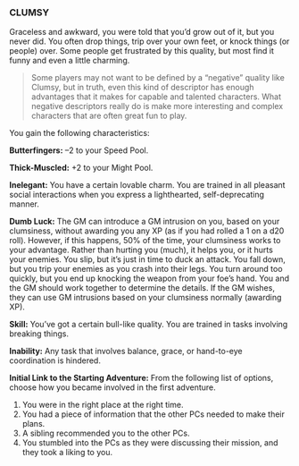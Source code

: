 ### CLUMSY

<!-- P, ID: 050246 -->

Graceless and awkward, you were told that you’d grow out of it, but you never did. You often drop things, trip over your own feet, or knock things (or people) over. Some people get frustrated by this quality, but most find it funny and even a little charming.

<!-- H, ID: 050247 -->

> Some players may not want to be defined by a “negative” quality like Clumsy, but in truth, even this kind of descriptor has enough advantages that it makes for capable and talented characters. What negative descriptors really do is make more interesting and complex characters that are often great fun to play.

<!-- P, ID: 050249 -->

You gain the following characteristics:

<!-- P, ID: 050250 -->

**Butterfingers:** –2 to your Speed Pool.

<!-- P, ID: 050251 -->

**Thick-Muscled:** +2 to your Might Pool.

<!-- P, ID: 050252 -->

**Inelegant:** You have a certain lovable charm. You are trained in all pleasant social interactions when you express a lighthearted, self-deprecating manner.

<!-- P, ID: 050253 -->

**Dumb Luck:** The GM can introduce a GM intrusion on you, based on your clumsiness, without awarding you any XP (as if you had rolled a 1 on a d20 roll). However, if this happens, 50% of the time, your clumsiness works to your advantage. Rather than hurting you (much), it helps you, or it hurts your enemies. You slip, but it’s just in time to duck an attack. You fall down, but you trip your enemies as you crash into their legs. You turn around too quickly, but you end up knocking the weapon from your foe’s hand. You and the GM should work together to determine the details. If the GM wishes, they can use GM intrusions based on your clumsiness normally (awarding XP).

<!-- P, ID: 050254 -->

**Skill:** You’ve got a certain bull-like quality. You are trained in tasks involving breaking things.

<!-- P, ID: 050255 -->

**Inability:** Any task that involves balance, grace, or hand-to-eye coordination is hindered.

<!-- P, ID: 050256 -->

**Initial Link to the Starting Adventure:** From the following list of options, choose how you became involved in the first adventure.

<!-- L, ID: 050257 -->

1. You were in the right place at the right time.
2. You had a piece of information that the other PCs needed to make their plans.
3. A sibling recommended you to the other PCs.
4. You stumbled into the PCs as they were discussing their mission, and they took a liking to you.

<!-- /L -->

